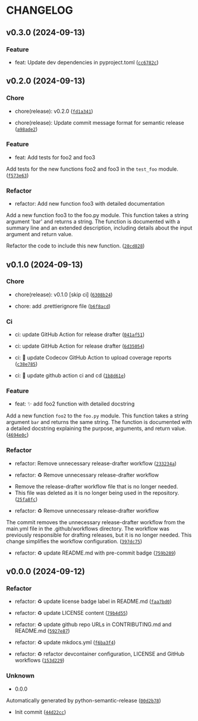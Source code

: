 # CHANGELOG

## v0.3.0 (2024-09-13)

### Feature

* feat: Update dev dependencies in pyproject.toml ([`cc6782c`](https://github.com/mirsazzathossain/test-sah/commit/cc6782ce1f489181387d9d4910058b0ae381dea5))

## v0.2.0 (2024-09-13)

### Chore

* chore(release): v0.2.0 ([`fd1a341`](https://github.com/mirsazzathossain/test-sah/commit/fd1a3416922f0c8b196a2236fdda795898a9c9aa))

* chore(release): Update commit message format for semantic release ([`a98ade2`](https://github.com/mirsazzathossain/test-sah/commit/a98ade2e9d3e47bfb1dcb8f1990371d54be7636d))

### Feature

* feat: Add tests for foo2 and foo3

Add tests for the new functions foo2 and foo3 in the `test_foo` module. ([`f573e63`](https://github.com/mirsazzathossain/test-sah/commit/f573e63b71b5bedc2b9e0cd5e8b6ab99eda060ed))

### Refactor

* refactor: Add new function foo3 with detailed documentation

Add a new function foo3 to the foo.py module. This function takes a string argument &#39;bar&#39; and returns a string. The function is documented with a summary line and an extended description, including details about the input argument and return value.

Refactor the code to include this new function. ([`28cd828`](https://github.com/mirsazzathossain/test-sah/commit/28cd82844faa31d8beca552535e40e30cb1091a9))

## v0.1.0 (2024-09-13)

### Chore

* chore(release): v0.1.0 [skip ci] ([`6308b24`](https://github.com/mirsazzathossain/test-sah/commit/6308b243c16be114bfb02ee2bc41bd7f9896fac7))

* chore: add .prettierignore file ([`b6f8acd`](https://github.com/mirsazzathossain/test-sah/commit/b6f8acd97bd5dd094003c729d76ec4c54b3046c7))

### Ci

* ci: update GitHub Action for release drafter ([`041af51`](https://github.com/mirsazzathossain/test-sah/commit/041af518006eb29ecc88571eb5af82741de7de6e))

* ci: update GitHub Action for release drafter ([`6d35054`](https://github.com/mirsazzathossain/test-sah/commit/6d3505446806f2d8de500abd2eee6b9a847a1c4a))

* ci: :construction_worker: update Codecov GitHub Action to upload coverage reports ([`c38e785`](https://github.com/mirsazzathossain/test-sah/commit/c38e785381d755157b501fdd5d0a117133347cac))

* ci: :construction_worker: update github action ci and cd ([`1b8d61e`](https://github.com/mirsazzathossain/test-sah/commit/1b8d61ea6f9c528914c68da5cd51298e3aa5438e))

### Feature

* feat: :sparkles: add foo2 function with detailed docstring

Add a new function `foo2` to the `foo.py` module. This function takes a string argument `bar` and returns the same string. The function is documented with a detailed docstring explaining the purpose, arguments, and return value. ([`4694e0c`](https://github.com/mirsazzathossain/test-sah/commit/4694e0c49bdaac772e2d85125d22a8ee1e88a4c9))

### Refactor

* refactor: Remove unnecessary release-drafter workflow ([`233234a`](https://github.com/mirsazzathossain/test-sah/commit/233234a9b83e2eb604de1d5afa738353843e1e37))

* refactor: :recycle: Remove unnecessary release-drafter workflow

- Remove the release-drafter workflow file that is no longer needed.
- This file was deleted as it is no longer being used in the repository. ([`25fa8fc`](https://github.com/mirsazzathossain/test-sah/commit/25fa8fc4355bda1336e7f26caf3607ca8069a82e))

* refactor: :recycle: Remove unnecessary release-drafter workflow

The commit removes the unnecessary release-drafter workflow from the main.yml file in the .github/workflows directory. The workflow was previously responsible for drafting releases, but it is no longer needed. This change simplifies the workflow configuration. ([`397dc75`](https://github.com/mirsazzathossain/test-sah/commit/397dc75136d6158e76b7cc0600d06362bf0f0501))

* refactor: :recycle: update README.md with pre-commit badge ([`759b289`](https://github.com/mirsazzathossain/test-sah/commit/759b289edfcf37df3ed070c4fb160227a4f031d8))

## v0.0.0 (2024-09-12)

### Refactor

* refactor: :recycle: update license badge label in README.md ([`faa7bd0`](https://github.com/mirsazzathossain/test-sah/commit/faa7bd0c503bcbcc11ed56928a4b0054ee87d647))

* refactor: :recycle: update LICENSE content ([`79b4d55`](https://github.com/mirsazzathossain/test-sah/commit/79b4d554eea8d1b63aec7337e65fece0f1b5913e))

* refactor: :recycle: update github repo URLs in CONTRIBUTING.md and README.md ([`5927e87`](https://github.com/mirsazzathossain/test-sah/commit/5927e87cce6d02c1634e060ecaeefbd52b7ffb33))

* refactor: :recycle: update mkdocs.yml ([`f6ba3f4`](https://github.com/mirsazzathossain/test-sah/commit/f6ba3f4f1adb44e08c7afed5d2ded17f973e329e))

* refactor: :recycle: refactor devcontainer configuration, LICENSE and GitHub workflows ([`153d229`](https://github.com/mirsazzathossain/test-sah/commit/153d22950ac360b6fee069726a34f2c199af56aa))

### Unknown

* 0.0.0

Automatically generated by python-semantic-release ([`00d2b78`](https://github.com/mirsazzathossain/test-sah/commit/00d2b787bd545fb3c4a6fa2e889f0da8b56b9ca3))

* Init commit ([`44d22cc`](https://github.com/mirsazzathossain/test-sah/commit/44d22ccc78dc2f2a88593d33c9ec68128db17389))
